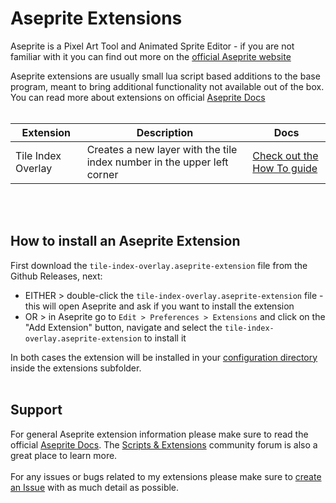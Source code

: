 # Aseprite Extensions

Aseprite is a Pixel Art Tool and Animated Sprite Editor - if you are not familiar with it you can find out more on the [official Aseprite website](https://www.aseprite.org/)

Aseprite extensions are usually small lua script based additions to the base program, meant to bring additional functionality not available out of the box. You can read more about extensions on official [Aseprite Docs](https://www.aseprite.org/docs/extensions/)
<br/><br/>

| Extension | Description | Docs |
| ----- | ----- | ----- |
| Tile Index Overlay | Creates a new layer with the tile index number in the upper left corner | [Check out the How To guide](https://github.com/Pixeltica/AsepriteExtensions/tree/main/TileIndexOverlay) |


<br/><br/>

## How to install an Aseprite Extension
First download the `tile-index-overlay.aseprite-extension` file from the Github Releases, next:
* EITHER > double-click the `tile-index-overlay.aseprite-extension` file - this will open Aseprite and ask if you want to install the extension
* OR > in Aseprite go to `Edit > Preferences > Extensions` and click on the "Add Extension" button, navigate and select the `tile-index-overlay.aseprite-extension` to install it

In both cases the extension will be installed in your [configuration directory](https://www.aseprite.org/docs/preferences-folder/) inside the extensions subfolder. 
<br/><br/>
## Support
For general Aseprite extension information please make sure to read the official [Aseprite Docs](https://www.aseprite.org/docs/extensions/). The [Scripts & Extensions](https://community.aseprite.org/c/scripts/13) community forum is also a great place to learn more.<br/><br/>
For any issues or bugs related to my extensions please make sure to [create an Issue](https://github.com/Pixeltica/AsepriteExtensions/issues) with as much detail as possible.
<br/><br/>

